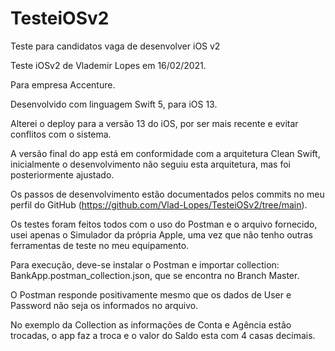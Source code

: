 # TesteiOSv2
Teste para candidatos vaga de desenvolver iOS v2

Teste iOSv2  de Vlademir Lopes em 16/02/2021.

Para empresa Accenture.

Desenvolvido com  linguagem Swift 5, para iOS 13.

Alterei o deploy para a versão 13 do iOS, por ser mais recente e evitar conflitos com o sistema.

A versão final do app está em conformidade com a arquitetura Clean Swift, inicialmente o desenvolvimento não seguiu esta arquitetura, mas foi posteriormente ajustado.

Os passos de desenvolvimento estão documentados pelos commits no meu perfil do GitHub (https://github.com/Vlad-Lopes/TesteiOSv2/tree/main).

Os testes foram feitos todos com o uso do Postman e o arquivo fornecido, usei apenas o Simulador da própria Apple, uma vez que não tenho outras ferramentas de teste no meu equipamento.

Para execução, deve-se instalar o Postman e importar collection: BankApp.postman_collection.json, que se encontra no Branch Master.

O Postman responde positivamente mesmo que os dados de User e Password não seja os informados no arquivo.

No exemplo da Collection as informações de Conta e Agência estão trocadas, o app faz a troca e o valor do Saldo esta com 4 casas decimais.

